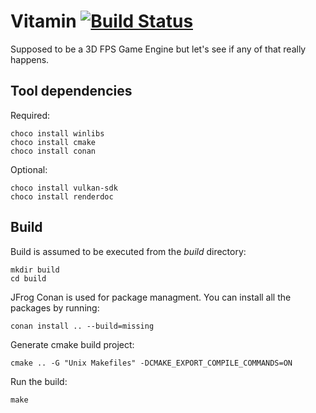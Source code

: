 # Vitamin [![Build Status](https://travis-ci.com/IvanMacek/vitamin.svg?branch=main)](https://travis-ci.com/IvanMacek/vitamin)

Supposed to be a 3D FPS Game Engine but let's see if any of that really happens.

## Tool dependencies

Required:

    choco install winlibs
    choco install cmake
    choco install conan 

Optional:

    choco install vulkan-sdk
    choco install renderdoc


## Build

Build is assumed to be executed from the _build_ directory:

    mkdir build
    cd build

JFrog Conan is used for package managment. You can install all the packages by running:

    conan install .. --build=missing

Generate cmake build project:

    cmake .. -G "Unix Makefiles" -DCMAKE_EXPORT_COMPILE_COMMANDS=ON

Run the build:
   
    make
